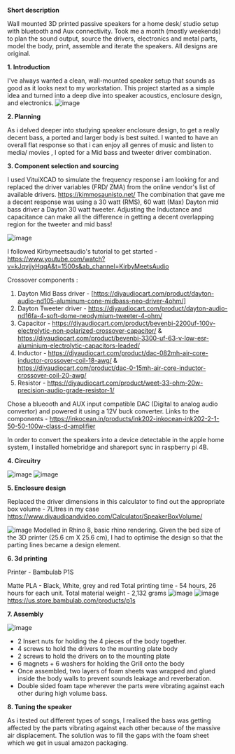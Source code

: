 **Short description**

Wall mounted 3D printed passive speakers for a home desk/ studio setup with bluetooth and Aux connectivity. Took me a month (mostly weekends) to plan the sound output, source the drivers, electronics and metal parts, model the body, print, assemble and iterate the speakers.
All designs are original.

**1. Introduction**

I've always wanted a clean, wall-mounted speaker setup that sounds as good as it looks next to my workstation. This project started as a simple idea and turned into a deep dive into speaker acoustics, enclosure design, and electronics.
![image](https://github.com/user-attachments/assets/f0f38e97-aa82-43ea-9967-929a373306f0)

**2. Planning**

As i delved deeper into studying speaker enclosure design, to get a really decent bass, a ported and larger body is best suited.
I wanted to have an overall flat response so that i can enjoy all genres of music and listen to media/ movies , I opted for a Mid bass and tweeter driver combination.

**3. Component selection and sourcing**

I used VituiXCAD to simulate the frequency response i am looking for and replaced the driver variables (FRD/ ZMA) from the online vendor's list of available drivers. https://kimmosaunisto.net/
The combination that gave me a decent response was using a 30 watt (RMS), 60 watt (Max) Dayton mid bass driver a Dayton 30 watt tweeter.
Adjusting the Inductance and capacitance can make all the difference in getting a decent overlapping region for the tweeter and mid bass!

![image](https://github.com/user-attachments/assets/d14399c6-adc9-46e0-8d69-e0bb43710556)

I followed Kirbymeetsaudio's tutorial to get started - https://www.youtube.com/watch?v=kJqvjjyHqqA&t=1500s&ab_channel=KirbyMeetsAudio

Crossover components :
1. Dayton Mid Bass driver - [https://diyaudiocart.com/product/dayton-audio-nd105-aluminum-cone-midbass-neo-driver-4ohm/]
2. Dayton Tweeter driver - https://diyaudiocart.com/product/dayton-audio-nd16fa-4-soft-dome-neodymium-tweeter-4-ohm/
3. Capacitor - https://diyaudiocart.com/product/bevenbi-2200uf-100v-electrolytic-non-polarized-crossover-capacitor/ & https://diyaudiocart.com/product/bevenbi-3300-uf-63-v-low-esr-aluminium-electrolytic-capacitors-leaded/
4. Inductor - https://diyaudiocart.com/product/dac-082mh-air-core-inductor-crossover-coil-18-awg/ & https://diyaudiocart.com/product/dac-0-15mh-air-core-inductor-crossover-coil-20-awg/
5. Resistor - https://diyaudiocart.com/product/weet-33-ohm-20w-precision-audio-grade-resistor-1/

Chose a blueooth and AUX input compatible DAC (Digital to analog audio convertor) and powered it using a 12V buck converter. Links to the components - https://inkocean.in/products/ink202-inkocean-ink202-2-1-50-50-100w-class-d-amplifier

In order to convert the speakers into a device detectable in the apple home system, I installed homebridge and shareport sync in raspberry pi 4B.

**4. Circuitry**

![image](https://github.com/user-attachments/assets/ae5ac245-f4b7-4c69-a3e8-415df1c5dd6b)
![image](https://github.com/user-attachments/assets/65c9b127-8523-4102-b574-f9076fdab16b)

**5. Enclosure design**

Replaced the driver dimensions in this calculator to find out the appropriate box volume - 7Litres in my case
https://www.diyaudioandvideo.com/Calculator/SpeakerBoxVolume/

![image](https://github.com/user-attachments/assets/f33bebe2-94ef-44a0-b9ef-2ac1af19d314)
Modelled in Rhino 8, basic rhino rendering.
Given the bed size of the 3D printer (25.6 cm X 25.6 cm), I had to optimise the design so that the parting lines became a design element. 

**6. 3d printing**

Printer - Bambulab P1S

Matte PLA - Black, White, grey and red
Total printing time - 54 hours, 26 hours for each unit.
Total material weight - 2,132 grams
![image](https://github.com/user-attachments/assets/ca294124-ab2a-4276-84ef-dffffb6594ee)
![image](https://github.com/user-attachments/assets/a1a7e858-0654-4b1c-9fd4-8d25fdb75e7a)
https://us.store.bambulab.com/products/p1s

**7. Assembly**

![image](https://github.com/user-attachments/assets/11c45249-71fc-4b39-acb5-cb6d954bcb88)

- 2 Insert nuts for holding the 4 pieces of the body together.
- 4 screws to hold the drivers to the mounting plate body
- 2 screws to hold the drivers on to the mounting plate
- 6 magnets + 6 washers for holding the Grill onto the body
- Once assembled, two layers of foam sheets was wrapped and glued inside the body walls to prevent sounds leakage and reverberation.
- Double sided foam tape wherever the parts were vibrating against each other during high volume bass.

**8. Tuning the speaker**

As i tested out different types of songs, I realised the bass was getting affected by the parts vibrating against each other because of the massive air displacement. The solution was to fill the gaps with the foam sheet which we get in usual amazon packaging.

